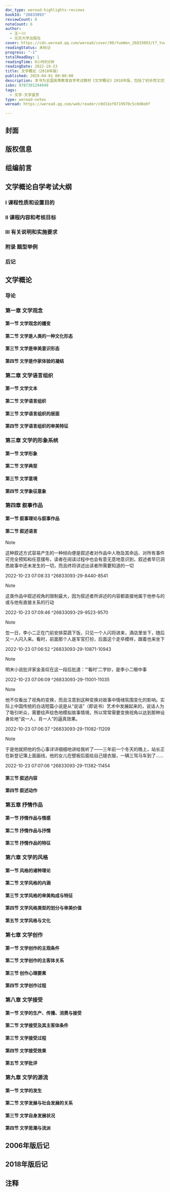 ```yaml
---
doc_type: weread-highlights-reviews
bookId: "26833093"
reviewCount: 0
noteCount: 6
author:
  - 王一川
  - 北京大学出版社
cover: https://cdn.weread.qq.com/weread/cover/90/YueWen_26833093/t7_YueWen_26833093.jpg
readingStatus: 未标记
progress: "-1"
totalReadDay: 1
readingTime: 0小时0分钟
readingDate: 2022-10-23
title: 文学概论（2018年版）
published: 2019-04-01 00:00:00
description: 本书为全国高等教育自学考试教材《文学概论》2018年版，包括了初步而又完整的文学基本理论和基础知识。分为文学观念论、文学作品存在方式论、文学创作论、文学接受论、文学源流论五个部分，这些理论和知识从不同方面揭示了文学创作和文学发生发展的基本过程和内在规律。本次修订，为适应当前学生自学考试的新需要，对基本概念、定义、论述语句等作必要的局部调整及完善，更换了部分文学作品及文学现象实例，调整了各章的本章小结、本章概念与问题。
isbn: 9787301294949
tags:
  - 文学-文学鉴赏
type: weread-notes
weread: https://weread.qq.com/web/reader/c0d32ef0719970c5c0d0e0f

---
```



## 封面

## 版权信息

## 组编前言

## 文学概论自学考试大纲

### Ⅰ 课程性质和设置目的

### Ⅱ 课程内容和考核目标

### Ⅲ 有关说明和实施要求

### 附录 题型举例

### 后记

## 文学概论

### 导论

### 第一章 文学观念

#### 第一节 文学观念的嬗变

#### 第二节 文学是人类的一种文化形态

#### 第三节 文学是审美意识形态

#### 第四节 文学是作家体验的凝结

### 第二章 文学语言组织

#### 第一节 文学文本

#### 第二节 文学语言组织

#### 第三节 文学语言组织的层面

#### 第四节 文学语言组织的审美特征

### 第三章 文学的形象系统

#### 第一节 文学形象

#### 第二节 文学典型

#### 第三节 文学意境

#### 第四节 文学象征意象

### 第四章 叙事作品

#### 第一节 叙事理论与叙事作品

#### 第二节 叙述语言

> [!NOTE] 
> 这种叙述方式容易产生的一种倾向便是叙述者对作品中人物及其命运、对所有事件可完全预知和任意摆布，读者在阅读过程中也会有意无意地意识到，叙述者早已洞悉故事中还未发生的一切，而且终将讲述出读者所需要知道的一切
> 
> 2022-10-23 07:08:33 ^26833093-29-8440-8541

> [!NOTE] 
> 这类作品中叙述视角的限制最大，因为叙述者所讲述的内容都直接地属于他参与的或与他有直接关系的行动
> 
> 2022-10-23 07:09:46 ^26833093-29-9523-9570

> [!NOTE] 
> 忽一日，李小二正在门前安排菜蔬下饭，只见一个人闪将进来，酒店里坐下，随后又一人闪入来。看时，前面那个人是军官打扮，后面这个走卒模样，跟着也来坐下
> 
> 2022-10-23 07:06:52 ^26833093-29-10871-10943

> [!NOTE] 
> 明末小说批评家金圣叹在这一段后批道：“‘看时’二字妙，是李小二眼中事
> 
> 2022-10-23 07:06:09 ^26833093-29-11001-11035

> [!NOTE] 
> 他不仅看出了视角的变换，而且注意到这种变换对故事中情绪氛围变化的影响。实际上中国传统的白话短篇小说是从“说话”（即说书）艺术中发展起来的，说话人为了吸引听众，需要绘声绘色地模拟故事情境，所以常常需要变换视角以达到那种设身处地“说一人，肖一人”的逼真效果。
> 
> 2022-10-23 07:06:37 ^26833093-29-11082-11209

> [!NOTE] 
> 于是他就把他的伤心事详详细细地讲给我听了——三年前一个冬天的晚上，站长正在新登记簿上面画线，他的女儿在壁板后面给自己缝衣服，一辆三驾马车到了……
> 
> 2022-10-23 07:07:06 ^26833093-29-11382-11454

#### 第三节 叙述内容

#### 第四节 叙述动作

### 第五章 抒情作品

#### 第一节 抒情作品与情感

#### 第二节 抒情作品与抒情

#### 第三节 抒情作品的特征

### 第六章 文学的风格

#### 第一节 风格的诸种理论

#### 第二节 文学风格的内涵

#### 第三节 文学风格的审美构成与特征

#### 第四节 文学风格类型的划分与审美价值

#### 第五节 文学风格与文化

### 第七章 文学创作

#### 第一节 文学创作的主观条件

#### 第二节 文学创作的主客体关系

#### 第三节 创作心理要素

#### 第四节 文学创作过程

### 第八章 文学接受

#### 第一节 文学的生产、传播、消费与接受

#### 第二节 文学接受及其主客体条件

#### 第三节 文学接受过程

#### 第四节 文学接受效果

#### 第五节 文学批评

### 第九章 文学的源流

#### 第一节 文学的发生

#### 第二节 文学发展与社会发展的关系

#### 第三节 文学自身发展状况

#### 第四节 文学思潮与流派

## 2006年版后记

## 2018年版后记

## 注释

